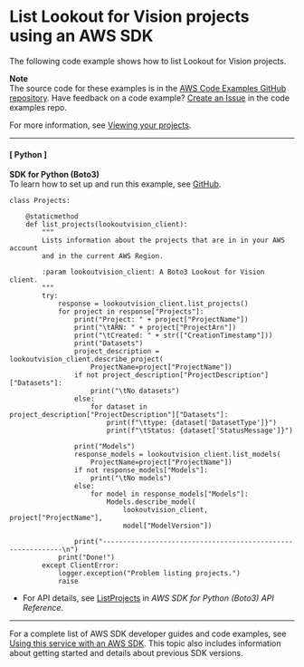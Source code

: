 # List Lookout for Vision projects using an AWS SDK<a name="example_lookoutvision_ListProjects_section"></a>

The following code example shows how to list Lookout for Vision projects\.

**Note**  
The source code for these examples is in the [AWS Code Examples GitHub repository](https://github.com/awsdocs/aws-doc-sdk-examples)\. Have feedback on a code example? [Create an Issue](https://github.com/awsdocs/aws-doc-sdk-examples/issues/new/choose) in the code examples repo\. 

For more information, see [Viewing your projects](https://docs.aws.amazon.com/lookout-for-vision/latest/developer-guide/view-projects.html)\.

------
#### [ Python ]

**SDK for Python \(Boto3\)**  
 To learn how to set up and run this example, see [GitHub](https://github.com/awsdocs/aws-doc-sdk-examples/tree/main/python/example_code/lookoutvision#code-examples)\. 
  

```
class Projects:

    @staticmethod
    def list_projects(lookoutvision_client):
        """
        Lists information about the projects that are in in your AWS account
        and in the current AWS Region.

        :param lookoutvision_client: A Boto3 Lookout for Vision client.
        """
        try:
            response = lookoutvision_client.list_projects()
            for project in response["Projects"]:
                print("Project: " + project["ProjectName"])
                print("\tARN: " + project["ProjectArn"])
                print("\tCreated: " + str(["CreationTimestamp"]))
                print("Datasets")
                project_description = lookoutvision_client.describe_project(
                    ProjectName=project["ProjectName"])
                if not project_description["ProjectDescription"]["Datasets"]:
                    print("\tNo datasets")
                else:
                    for dataset in project_description["ProjectDescription"]["Datasets"]:
                        print(f"\ttype: {dataset['DatasetType']}")
                        print(f"\tStatus: {dataset['StatusMessage']}")

                print("Models")
                response_models = lookoutvision_client.list_models(
                    ProjectName=project["ProjectName"])
                if not response_models["Models"]:
                    print("\tNo models")
                else:
                    for model in response_models["Models"]:
                        Models.describe_model(
                            lookoutvision_client, project["ProjectName"],
                            model["ModelVersion"])

                print("------------------------------------------------------------\n")
            print("Done!")
        except ClientError:
            logger.exception("Problem listing projects.")
            raise
```
+  For API details, see [ListProjects](https://docs.aws.amazon.com/goto/boto3/lookoutvision-2020-11-20/ListProjects) in *AWS SDK for Python \(Boto3\) API Reference*\. 

------

For a complete list of AWS SDK developer guides and code examples, see [Using this service with an AWS SDK](sdk-general-information-section.md)\. This topic also includes information about getting started and details about previous SDK versions\.